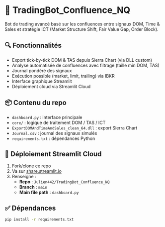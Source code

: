 # 🤖 TradingBot_Confluence_NQ

Bot de trading avancé basé sur les confluences entre signaux DOM, Time & Sales et stratégie ICT (Market Structure Shift, Fair Value Gap, Order Block).

## 🔍 Fonctionnalités

- Export tick-by-tick DOM & TAS depuis Sierra Chart (via DLL custom)
- Analyse automatisée de confluences avec filtrage (taille min DOM, TAS)
- Journal pondéré des signaux
- Exécution possible (market, limit, trailing) via IBKR
- Interface graphique Streamlit
- Déploiement cloud via Streamlit Cloud

## 📦 Contenu du repo

- `dashboard.py` : interface principale
- `core/` : logique de traitement DOM / TAS / ICT
- `ExportDOMAndTimeAndSales_clean_64.dll` : export Sierra Chart
- `Journal.csv` : journal des signaux simulés
- `requirements.txt` : dépendances Python

## 🚀 Déploiement Streamlit Cloud

1. Fork/clone ce repo
2. Va sur [share.streamlit.io](https://share.streamlit.io/)
3. Renseigne :
   - **Repo** : `Julien442/TradingBot_Confluence_NQ`
   - **Branch** : `main`
   - **Main file path** : `dashboard.py`

## ✅ Dépendances

```bash
pip install -r requirements.txt
